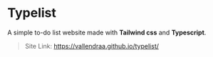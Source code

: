 # Typelist

A simple to-do list website made with **Tailwind css** and **Typescript**.

> Site Link: https://vallendraa.github.io/typelist/

